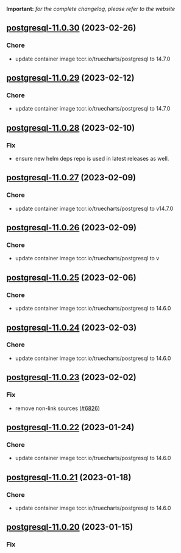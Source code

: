 **Important:**
*for the complete changelog, please refer to the website*




## [postgresql-11.0.30](https://github.com/truecharts/charts/compare/postgresql-11.0.29...postgresql-11.0.30) (2023-02-26)

### Chore

- update container image tccr.io/truecharts/postgresql to 14.7.0
  
  


## [postgresql-11.0.29](https://github.com/truecharts/charts/compare/postgresql-11.0.28...postgresql-11.0.29) (2023-02-12)

### Chore

- update container image tccr.io/truecharts/postgresql to 14.7.0
  
  


## [postgresql-11.0.28](https://github.com/truecharts/charts/compare/postgresql-11.0.27...postgresql-11.0.28) (2023-02-10)

### Fix

- ensure new helm deps repo is used in latest releases as well.
  
  


## [postgresql-11.0.27](https://github.com/truecharts/charts/compare/postgresql-11.0.26...postgresql-11.0.27) (2023-02-09)

### Chore

- update container image tccr.io/truecharts/postgresql to v14.7.0
  
  


## [postgresql-11.0.26](https://github.com/truecharts/charts/compare/postgresql-11.0.25...postgresql-11.0.26) (2023-02-09)

### Chore

- update container image tccr.io/truecharts/postgresql to v
  
  


## [postgresql-11.0.25](https://github.com/truecharts/charts/compare/postgresql-11.0.24...postgresql-11.0.25) (2023-02-06)

### Chore

- update container image tccr.io/truecharts/postgresql to 14.6.0
  
  


## [postgresql-11.0.24](https://github.com/truecharts/charts/compare/postgresql-11.0.23...postgresql-11.0.24) (2023-02-03)

### Chore

- update container image tccr.io/truecharts/postgresql to 14.6.0
  
  


## [postgresql-11.0.23](https://github.com/truecharts/charts/compare/postgresql-11.0.22...postgresql-11.0.23) (2023-02-02)

### Fix

- remove non-link sources ([#6826](https://github.com/truecharts/charts/issues/6826))
  
  


## [postgresql-11.0.22](https://github.com/truecharts/charts/compare/postgresql-11.0.21...postgresql-11.0.22) (2023-01-24)

### Chore

- update container image tccr.io/truecharts/postgresql to 14.6.0
  
  


## [postgresql-11.0.21](https://github.com/truecharts/charts/compare/postgresql-11.0.20...postgresql-11.0.21) (2023-01-18)

### Chore

- update container image tccr.io/truecharts/postgresql to 14.6.0
  
  


## [postgresql-11.0.20](https://github.com/truecharts/charts/compare/postgresql-11.0.19...postgresql-11.0.20) (2023-01-15)

### Fix
